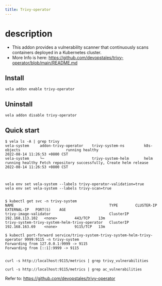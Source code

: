 ```yaml
---
title: Trivy-operator
---
```


# description
- This addon provides a vulnerability scanner that continuously scans containers deployed in a Kubernetes cluster.
- More Info is here: https://github.com/devopstales/trivy-operator/blob/main/README.md

## Install

```shell
vela addon enable trivy-operator
```

## Uninstall

```shell
vela addon disable trivy-operator
```

## Quick start
```shell
$ vela ls -A | grep trivy
vela-system     addon-trivy-operator    trivy-system-ns         k8s-objects                     running healthy                                                               2022-08-14 11:26:53 +0800 CST
vela-system     └─                      trivy-system-helm       helm                            running healthy Fetch repository successfully, Create helm release            2022-08-14 11:26:53 +0800 CST



vela env set vela-system --labels trivy-operator-validation=true
vela env set vela-system --labels trivy-scan=true


$ kubectl get svc -n trivy-system
NAME                                            TYPE        CLUSTER-IP        EXTERNAL-IP   PORT(S)    AGE
trivy-image-validator                           ClusterIP   192.168.113.102   <none>        443/TCP    13m
trivy-system-trivy-system-helm-trivy-operator   ClusterIP   192.168.163.69    <none>        9115/TCP   13m

$ kubectl port-forward service/trivy-system-trivy-system-helm-trivy-operator 9999:9115 -n trivy-system
Forwarding from 127.0.0.1:9999 -> 9115
Forwarding from [::1]:9999 -> 9115


curl -s http://localhost:9115/metrics | grep trivy_vulnerabilities

curl -s http://localhost:9115/metrics | grep ac_vulnerabilities 
```

Refer to: https://github.com/devopstales/trivy-operator
